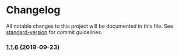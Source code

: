 # Changelog

All notable changes to this project will be documented in this file. See [standard-version](https://github.com/conventional-changelog/standard-version) for commit guidelines.

### [1.1.6](https://github.com/praghus/tmx-tiledmap/compare/v1.1.5...v1.1.6) (2019-09-23)
